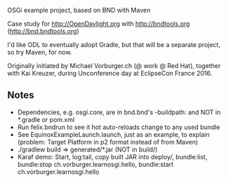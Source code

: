 OSGi example project, based on BND with Maven

Case study for http://OpenDaylight.org with http://bndtools.org (http://bnd.bndtools.org)

I'd like ODL to eventually adopt Gradle, but that will be a separate project, so try Maven, for now.

Originally initiated by Michael Vorburger.ch (@ work @ Red Hat),
together with Kai Kreuzer, during Unconference day at EclipseCon France 2016.


Notes
-----

* Dependencies, e.g. osgi.core, are in bnd.bnd's -buildpath: and NOT in *.gradle or pom.xml
* Run felix.bndrun to see it hot auto-reloads change to any used bundle
* See EquinoxExampleLaunch.launch, just as an example, to explain (problem: Target Platform in p2 format instead of from Maven)
* ./gradlew build => generated/*.jar (NOT in build/)
* Karaf demo: Start, log:tail, copy built JAR into deploy/, bundle:list, bundle:stop ch.vorburger.learnosgi.hello, bundle:start ch.vorburger.learnosgi.hello
